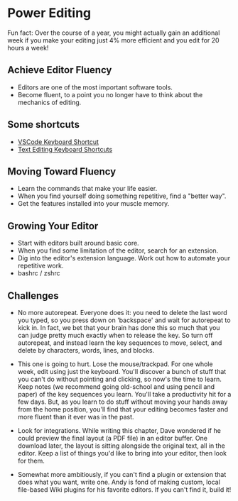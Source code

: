 # Power Editing

Fun fact: Over the course of a year, you might actually gain an additional week if you make your editing just 4% more efficient and you edit for 20 hours a week!

## Achieve Editor Fluency
* Editors are one of the most important software tools.
* Become fluent, to a point you no longer have to think about the mechanics of editing.

## Some shortcuts
* [VSCode Keyboard Shortcut](https://code.visualstudio.com/shortcuts/keyboard-shortcuts-macos.pdf)
* [Text Editing Keyboard Shortcuts](https://help.sap.com/docs/SAP_HANA_PLATFORM/b3d0daf2a98e49ada00bf31b7ca7a42e/23e2b6b6591d4d7f9cf5ce8c44ddda9d.html)



## Moving Toward Fluency
* Learn the commands that make your life easier.
* When you find yourself doing something repetitive, find a "better way".
* Get the features installed into your muscle memory.

## Growing Your Editor
* Start with editors built around basic core.
* When you find some limitation of the editor, search for an extension.
* Dig into the editor's extension language. Work out how to automate your repetitive work.
* bashrc / zshrc

## Challenges
* No more autorepeat. 
Everyone does it: you need to delete the last word you typed, so you press down on 'backspace' and wait for autorepeat to kick in. In fact, we bet that your brain has done this so much that you can judge pretty much exactly when to release the key.
So turn off autorepeat, and instead learn the key sequences to move, select, and delete by characters, words, lines, and blocks.

* This one is going to hurt.
Lose the mouse/trackpad. For one whole week, edit using just the keyboard. You'll discover a bunch of stuff that you can't do without pointing and clicking, so now's the time to learn. Keep notes (we recommend going old-school and using pencil and paper) of the key sequences you learn.
You'll take a productivity hit for a few days. But, as you learn to do stuff without moving your hands away from the home position, you'll find that your editing becomes faster and more fluent than it ever was in the past.

* Look for integrations. While writing this chapter, Dave wondered if he could preview the final layout (a PDF file) in an editor buffer. One download later, the layout is sitting alongside the original text, all in the editor. Keep a list of things you'd like to bring into your editor, then look for them.

* Somewhat more ambitiously, if you can't find a plugin or extension that does what you want, write one. Andy is fond of making custom, local file-based Wiki plugins for his favorite editors. If you can't find it, build it!